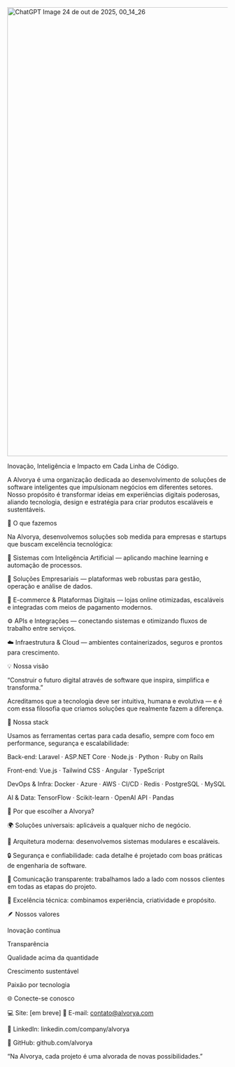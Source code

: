 <img width="1024" height="1024" alt="ChatGPT Image 24 de out  de 2025, 00_14_26" src="https://github.com/user-attachments/assets/d31bde3b-84ec-453c-bc90-f491a3f5e7ca" />

Inovação, Inteligência e Impacto em Cada Linha de Código.

A Alvorya é uma organização dedicada ao desenvolvimento de soluções de software inteligentes que impulsionam negócios em diferentes setores.
Nosso propósito é transformar ideias em experiências digitais poderosas, aliando tecnologia, design e estratégia para criar produtos escaláveis e sustentáveis.

🚀 O que fazemos

Na Alvorya, desenvolvemos soluções sob medida para empresas e startups que buscam excelência tecnológica:

🧠 Sistemas com Inteligência Artificial — aplicando machine learning e automação de processos.

💼 Soluções Empresariais — plataformas web robustas para gestão, operação e análise de dados.

🛒 E-commerce & Plataformas Digitais — lojas online otimizadas, escaláveis e integradas com meios de pagamento modernos.

⚙️ APIs e Integrações — conectando sistemas e otimizando fluxos de trabalho entre serviços.

☁️ Infraestrutura & Cloud — ambientes containerizados, seguros e prontos para crescimento.

💡 Nossa visão

“Construir o futuro digital através de software que inspira, simplifica e transforma.”

Acreditamos que a tecnologia deve ser intuitiva, humana e evolutiva — e é com essa filosofia que criamos soluções que realmente fazem a diferença.

🧩 Nossa stack

Usamos as ferramentas certas para cada desafio, sempre com foco em performance, segurança e escalabilidade:

Back-end:
Laravel · ASP.NET Core · Node.js · Python · Ruby on Rails

Front-end:
Vue.js · Tailwind CSS · Angular · TypeScript

DevOps & Infra:
Docker · Azure · AWS · CI/CD · Redis · PostgreSQL · MySQL

AI & Data:
TensorFlow · Scikit-learn · OpenAI API · Pandas

🤝 Por que escolher a Alvorya?

🌍 Soluções universais: aplicáveis a qualquer nicho de negócio.

🧩 Arquitetura moderna: desenvolvemos sistemas modulares e escaláveis.

🔒 Segurança e confiabilidade: cada detalhe é projetado com boas práticas de engenharia de software.

💬 Comunicação transparente: trabalhamos lado a lado com nossos clientes em todas as etapas do projeto.

💎 Excelência técnica: combinamos experiência, criatividade e propósito.

🪶 Nossos valores

Inovação contínua

Transparência

Qualidade acima da quantidade

Crescimento sustentável

Paixão por tecnologia

🌐 Conecte-se conosco

💻 Site: [em breve]
📩 E-mail: contato@alvorya.com

🔗 LinkedIn: linkedin.com/company/alvorya

🐙 GitHub: github.com/alvorya

“Na Alvorya, cada projeto é uma alvorada de novas possibilidades.”
